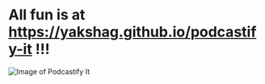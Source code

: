# All fun is at https://yakshag.github.io/podcastify-it !!!

![Image of Podcastify It](https://yakshag.github.io/podcastify-it/images/podcastify.png)
